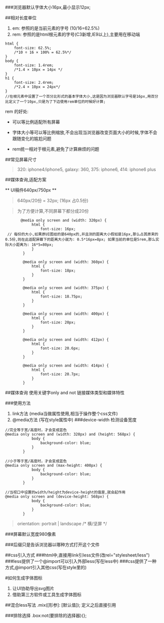 ###浏览器默认字体大小16px,最小显示12px;

##相对长度单位
1. em: 参照的是当前元素的字号 (10/16=62.5%)
2. rem: 参照的是html根元素的字号(C3新增,IE9以上),主要用在移动端
```
html {
    font-size: 62.5%;
    /*10 ÷ 16 × 100% = 62.5%*/
}
body {
    font-size: 1.4rem;
    /*1.4 × 10px = 14px */
}
h1 {
    font-size: 2.4rem;
    /*2.4 × 10px = 24px*/
}
//在根元素中设置了一个百分比形式的基本字体大小,这是因为浏览器默认字号是16px,用百分比定义了一个10px,只是为了下边使用rem单位的时候好计算;
```
rem 的好处: 
  - 可以等比例适配所有屏幕
  + 字体大小等可以等比例缩放,不会出现当浏览器改变页面大小的时候,字体不会跟随变化的尴尬问题
  * rem统一相对于根元素,避免了计算麻烦的问题

##常见屏幕尺寸
> 320: iphone4/iphone5, galaxy: 360, 375: iphone6, 414: iphone6 plus

##媒体查询,适配方案

** UI稿件640px/750px **
> 640px/20份 = 32px; (16px 占0.5份)

>为了方便计算,不同屏幕下都分成20份

```
       @media only screen and (width: 320px) {
			html {
				font-size: 16px; // 每份的大小,如果原UI图给的是640px的,并且测的距离大小假如是16px,那么占其原来的0.5份,则在此适配屏幕下的距离大小就为: 0.5*16px=8px; 如果当前的单位是5rem,那么实际大小距离为: 16*5=80px;
			}
		}

		@media only screen and (width: 360px) {
			html {
				font-size: 18px;
			}
		}

		@media only screen and (width: 375px) {
			html {
				font-size: 18.75px;
			}
		}

		@media only screen and (width: 400px) {
			html {
				font-size: 20px;
			}
		}

		@media only screen and (width: 412px) {
			html {
				font-size: 20.6px;
			}
		}

		@media only screen and (width: 414px) {
			html {
				font-size: 20.7px;
			}
		}
```



##媒体查询
使用关键字only and not  链接媒体类型和媒体特性

###使用方法
1. link方法  (media当做属性使用,相当于操作整个css文件)
2. @media方法  (写在style属性中)
###device-width  检测设备宽度

```
//完全等于宽/高度时，才会变成蓝色
@media only screen and (width: 320px) and (height: 568px) {
			body {
				background-color: blue;
			}
		}
```

```
//小于等于宽/高度时，才会变成蓝色
@media only screen and (max-height: 400px) {
			body {
				background-color: blue;
			}
		}
```

```
//当视口中设置的width/height为device-height的值是,就会起作用
@media only screen and (device-height: 568px) {
			body {
				background-color: blue;
			}
		}
```

> orientation: portrait | landscape 
		/* 横/坚屏 */


###屏幕默认宽度980像素

###后缀只是告诉浏览器以哪种方式打开这个文件

##css引入方式
###html中,直接用link引less文件(改rel="stylesheet/less")
###less提供了一个@import可以引入外部less(写在less中)
###css提供了一种方式,@import引入其他css(写在style里的)

#如何生成字体图标
1. 让UI协助导出svg图片
2. 借助第三方软件或工具生成字体图标

##混合less写法
.mix([形参]: [默认值]);  定义之后直接引用

###排除选择  .box:not(要排除的选择器){};














